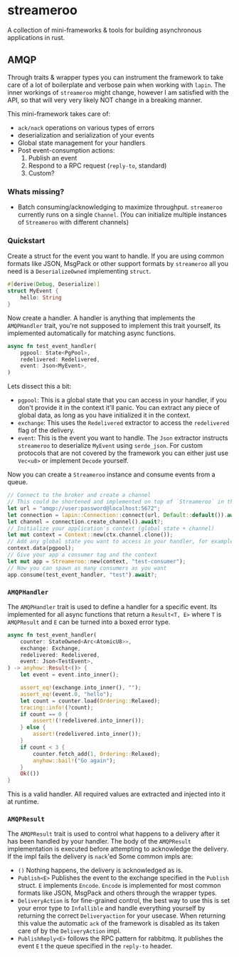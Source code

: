 # streameroo
A collection of mini-frameworks & tools for building asynchronous applications in rust.

## AMQP

Through traits & wrapper types you can instrument the framework to take care of a lot of boilerplate and verbose pain when working with `lapin`.
The inner workings of `streameroo` might change, however I am satisfied with the API, so that will very very likely NOT change in a breaking manner.

This mini-framework takes care of:
- `ack/nack` operations on various types of errors
- deserialization and serialization of your events
- Global state management for your handlers
- Post event-consumption actions:
  1. Publish an event
  2. Respond to a RPC request (`reply-to`, standard)
  3. Custom?

### Whats missing?
- Batch consuming/acknowledging to maximize throughput. `streameroo` currently runs on a single `Channel`. (You can initialize multiple instances of `Streameroo` with different channels)

### Quickstart
Create a struct for the event you want to handle. If you are using common formats like JSON, MsgPack or other support formats by `streameroo` all you need is a `DeserializeOwned` implementing `struct`.
```rust
#[derive(Debug, Deserialize)]
struct MyEvent {
    hello: String
}
```
Now create a handler. A handler is anything that implements the `AMQPHandler` trait, you're not supposed to implement this trait yourself, its implemented automatically for matching async functions.
```rust
async fn test_event_handler(
    pgpool: State<PgPool>,
    redelivered: Redelivered,
    event: Json<MyEvent>,
)
```
Lets dissect this a bit:
- `pgpool`: This is a global state that you can access in your handler, if you don't provide it in the context it'll panic. You can extract any piece of global data, as long as you have initialized it in the context.
- `exchange`: This uses the `Redelivered` extractor to access the `redelivered` flag of the delivery.
- `event`: This is the event you want to handle. The `Json` extractor instructs `streameroo` to deserialize `MyEvent` using `serde_json`. For custom protocols that are not covered by the framework you can either just use `Vec<u8>` or implement `Decode` yourself.

Now you can create a `Streameroo` instance and consume events from a queue.
```rust
// Connect to the broker and create a channel
// This could be shortened and implemented on top of `Streameroo` in the future if this feels clunky
let url = "amqp://user:password@localhost:5672";
let connection = lapin::Connection::connect(url, Default::default()).await?;
let channel = connection.create_channel().await?;
// Initialize your application's context (global state + channel)
let mut context = Context::new(ctx.channel.clone());
// Add any global state you want to access in your handler, for example a database connection
context.data(pgpool);
// Give your app a consumer tag and the context
let mut app = Streameroo::new(context, "test-consumer");
// Now you can spawn as many consumers as you want
app.consume(test_event_handler, "test").await?;
```

### `AMQPHandler`

The `AMQPHandler` trait is used to define a handler for a specific event. Its implemented for all async functions that return a `Result<T, E>` where `T` is `AMQPResult` and `E` can be turned into a boxed error type.
```rust
async fn test_event_handler(
    counter: StateOwned<Arc<AtomicU8>>,
    exchange: Exchange,
    redelivered: Redelivered,
    event: Json<TestEvent>,
) -> anyhow::Result<()> {
    let event = event.into_inner();

    assert_eq!(exchange.into_inner(), "");
    assert_eq!(event.0, "hello");
    let count = counter.load(Ordering::Relaxed);
    tracing::info!(?count);
    if count == 0 {
        assert!(!redelivered.into_inner());
    } else {
        assert!(redelivered.into_inner());
    }
    if count < 3 {
        counter.fetch_add(1, Ordering::Relaxed);
        anyhow::bail!("Go again");
    }
    Ok(())
}
```
This is a valid handler. All required values are extracted and injected into it at runtime.

### `AMQPResult`
The `AMQPResult` trait is used to control what happens to a delivery after it has been handled by your handler. The body of the `AMQPResult` implementation is executed before attempting to acknowledge the delivery. If the impl fails the delivery is `nack`'ed
Some common impls are:
- `()` Nothing happens, the delivery is acknowledged as is.
- `Publish<E>` Publishes the event to the exchange specified in the `Publish` struct. 
`E` implements `Encode`. `Encode` is implemented for most common formats like JSON, MsgPack and others through the wrapper types.
- `DeliveryAction` is for fine-grained control, the best way to use this is set your error type to `Infallible` and handle everything yourself by returning the correct `Deliveryaction` for your usecase. When returning this value the automatic `ack` of the framework is disabled as its taken care of by the `DeliveryAction` impl.
- `PublishReply<E>` follows the RPC pattern for rabbitmq. It publishes the event `E` t the queue specified in the `reply-to` header.



